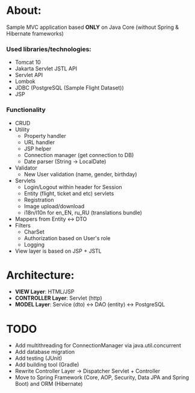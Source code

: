 # About:
Sample MVC application based **ONLY** on Java Core (without Spring & Hibernate frameworks)

### Used libraries/technologies:
* Tomcat 10
* Jakarta Servlet JSTL API
* Servlet API
* Lombok
* JDBC (PostgreSQL (Sample Flight Dataset))
* JSP

### Functionality
* CRUD
* Utility 
    * Property handler
    * URL handler
    * JSP helper 
    * Connection manager (get connection to DB)
    * Date parser (String -> LocalDate)
* Validator
    * New User validation (name, gender, birthday)
* Servlets
    * Login/Logout within header for Session
    * Entity (flight, ticket and etc) servlets
    * Registration
    * Image upload/download
    * i18n/l10n for en_EN, ru_RU (translations bundle)
* Mappers from Entity <-> DTO
* Filters
    * CharSet
    * Authorization based on User's role
    * Logging
* View layer is based on JSP + JSTL

# Architecture:
* __VIEW Layer__: HTML/JSP
* __CONTROLLER Layer__: Servlet (http)
* __MODEL Layer__: Service (dto) <-> DAO (entity) <-> PostgreSQL

# TODO
* Add multithreading for ConnectionManager via java.util.concurrent
* Add database migration
* Add testing (JUnit)
* Add building tool (Gradle)
* Rewrite Controller Layer -> Dispatcher Servlet + Controller
* Move to Spring Framework (Core, AOP, Security, Data JPA and Spring Boot) and ORM (Hibernate)
